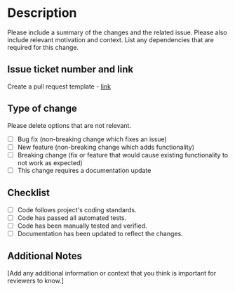 # Description

Please include a summary of the changes and the related issue. Please also include relevant motivation and context. List any dependencies that are required for this change.

## Issue ticket number and link

Create a pull request template - [link](https://github.com/)

## Type of change

Please delete options that are not relevant.

- [ ] Bug fix (non-breaking change which fixes an issue)
- [ ] New feature (non-breaking change which adds functionality)
- [ ] Breaking change (fix or feature that would cause existing functionality to not work as expected)
- [ ] This change requires a documentation update

## Checklist

- [ ] Code follows project's coding standards.
- [ ] Code has passed all automated tests.
- [ ] Code has been manually tested and verified.
- [ ] Documentation has been updated to reflect the changes.

## Additional Notes

[Add any additional information or context that you think is important for reviewers to know.]
